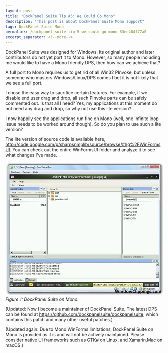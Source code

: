 ```yaml
---
layout: post
title: "DockPanel Suite Tip #5: We Could Go Mono"
description: "This post is about DockPanel Suite Mono support"
tags: DockPanel-Suite Mono
permalink: /dockpanel-suite-tip-5-we-could-go-mono-63ee484f77a0
excerpt_separator: <!--more-->
---
```

DockPanel Suite was designed for Windows. Its original author and later contributors do not yet port it to Mono. However, so many people including me would like to have a Mono friendly DPS, then how can we achieve that?
<!--more-->

A full port to Mono requires us to get rid of all Win32 PInvoke, but unless someone who masters Windows/Linux/DPS comes I bet it is not likely that we see a full port.

I chose the easy way to sacrifice certain features. For example, if we disable end user drag and drop, all such PInvoke parts can be safely commented out. Is that all I need? Yes, my applications at this moment do not need any drag and drop, so why not use this lite version?

I now happily see the applications run fine on Mono (well, one infinite loop issue needs to be worked around though). So do you plan to use such a lite version?

The lite version of source code is available here, http://code.google.com/p/sharpsnmplib/source/browse/#hg%2FWinFormsUI. You can check out the entire WinFormsUI folder and analyze it to see what changes I've made.

![img-description](/images/dps-mono.png)
_Figure 1: DockPanel Suite on Mono._

(Updated: Now I become a maintainer of DockPanel Suite. The latest DPS can be found at https://github.com/dockpanelsuite/dockpanelsuite, which contains this patch and many other useful patches.)

(Updated again: Due to Mono WinForms limitations, DockPanel Suite on Mono is provided as it is and will not be actively maintained. Please consider native UI frameworks such as GTK# on Linux, and Xamarin.Mac on macOS.)
